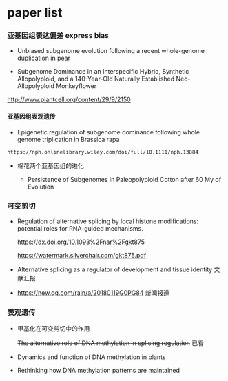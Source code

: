 # paper list

### 亚基因组表达偏差 express bias

+   Unbiased subgenome evolution following a recent whole-genome duplication in pear  

+   Subgenome Dominance in an Interspecific Hybrid, Synthetic Allopolyploid, and a 140-Year-Old Naturally Established Neo-Allopolyploid Monkeyflower  

   http://www.plantcell.org/content/29/9/2150 

  #### 亚基因组表观遗传

  +  Epigenetic regulation of subgenome dominance following whole genome triplication in Brassica rapa  

    https://nph.onlinelibrary.wiley.com/doi/full/10.1111/nph.13884 
  
+   棉花两个亚基因组的进化

    +   Persistence of Subgenomes in Paleopolyploid Cotton after 60 My of Evolution  

      



### 可变剪切

+ Regulation of alternative splicing by local histone modifications: potential roles for RNA-guided mechanisms.

  https://dx.doi.org/10.1093%2Fnar%2Fgkt875

   https://watermark.silverchair.com/gkt875.pdf 

+ Alternative splicing as a regulator of development and tissue identity  文献汇报

+   https://new.qq.com/rain/a/20180119G0PG84  新闻报道





### 表观遗传



+ 甲基化在可变剪切中的作用

    ~~The alternative role of DNA methylation in splicing regulation~~ 已看
    
+ Dynamics and function of DNA methylation in plants

+   Rethinking how DNA methylation patterns are maintained  




